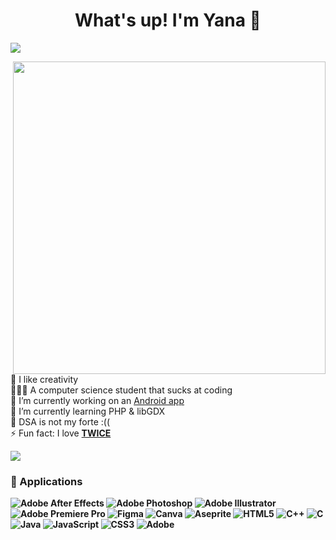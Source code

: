 <!--![MasterHead](https://i.pinimg.com/originals/6a/fc/cf/6afccf8e195254fbfcb454df97c03c83.gif)-->
<h1 align="center">What's up! I'm Yana 👋</h1>

[![](https://visitcount.itsvg.in/api?id=y4na&icon=0&color=6)](https://visitcount.itsvg.in)

<img align="right" width="500px" src="https://i.pinimg.com/originals/91/76/ec/9176ece0b81e2883651c03682020e1cd.gif"/> <br>
🦄 I like creativity <br>
👩🏻‍🎓 A computer science student that sucks at coding <br>
🔭 I’m currently working on an <a href="https://www.figma.com/proto/7Ea0jiaHDyttc6uYgjvAzE/COMMUNNECT?page-id=0%3A1&node-id=30-26&viewport=607%2C729%2C0.25&t=AWva2RTclSfyDs9S-1&scaling=scale-down&starting-point-node-id=30%3A26&show-proto-sidebar=1">Android app</a> <br>
🌱 I’m currently learning PHP & libGDX <br>
🤔 DSA is not my forte :((<br>
⚡ Fun fact: I love <a href="https://twice.jype.com/"><strong>TWICE<strong></a> <br>

<!--![](https://github-readme-stats.vercel.app/api?username=y4na&theme=nightowl&hide_border=false&include_all_commits=false&count_private=false)-->
![](https://github-readme-stats.vercel.app/api/top-langs/?username=y4na&theme=nightowl&hide_border=false&include_all_commits=false&count_private=false&layout=compact)

### 👾 Applications
![Adobe After Effects](https://img.shields.io/badge/Adobe%20After%20Effects-9999FF.svg?style=for-the-badge&logo=Adobe%20After%20Effects&logoColor=white) ![Adobe Photoshop](https://img.shields.io/badge/adobe%20photoshop-%2331A8FF.svg?style=for-the-badge&logo=adobe%20photoshop&logoColor=white) ![Adobe Illustrator](https://img.shields.io/badge/adobe%20illustrator-%23FF9A00.svg?style=for-the-badge&logo=adobe%20illustrator&logoColor=white) ![Adobe Premiere Pro](https://img.shields.io/badge/Adobe%20Premiere%20Pro-9999FF.svg?style=for-the-badge&logo=Adobe%20Premiere%20Pro&logoColor=white) ![Figma](https://img.shields.io/badge/figma-%23F24E1E.svg?style=for-the-badge&logo=figma&logoColor=white) ![Canva](https://img.shields.io/badge/Canva-%2300C4CC.svg?style=for-the-badge&logo=Canva&logoColor=white) ![Aseprite](https://img.shields.io/badge/Aseprite-FFFFFF?style=for-the-badge&logo=Aseprite&logoColor=#7D929E) ![HTML5](https://img.shields.io/badge/html5-%23E34F26.svg?style=for-the-badge&logo=html5&logoColor=white) ![C++](https://img.shields.io/badge/c++-%2300599C.svg?style=for-the-badge&logo=c%2B%2B&logoColor=white) ![C](https://img.shields.io/badge/c-%2300599C.svg?style=for-the-badge&logo=c&logoColor=white) ![Java](https://img.shields.io/badge/java-%23ED8B00.svg?style=for-the-badge&logo=openjdk&logoColor=white) ![JavaScript](https://img.shields.io/badge/javascript-%23323330.svg?style=for-the-badge&logo=javascript&logoColor=%23F7DF1E) ![CSS3](https://img.shields.io/badge/css3-%231572B6.svg?style=for-the-badge&logo=css3&logoColor=white) ![Adobe](https://img.shields.io/badge/adobe-%23FF0000.svg?style=for-the-badge&logo=adobe&logoColor=white)
  
<!-- ### 💜 Support me <3
<p><a href="https://ko-fi.com/yanamkl"> <img align="left" src="https://cdn.ko-fi.com/cdn/kofi3.png?v=3" height="50" width="210" alt="https://ko-fi.com/yanamkl" /></a></p><br><br> -->



<!-- https://64.media.tumblr.com/b4e9d0dc8a84f0ab3f3db834e533962b/6a0db5db88e1e344-86/s640x960/451131c5721d7454a4042f6e849eec44db20426e.gif-->
<!-- https://preview.redd.it/0k6meqvps4h91.gif?width=640&crop=smart&auto=webp&s=37b07501624618d223280da461d777724f0266fc-->
